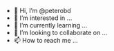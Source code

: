 - 👋 Hi, I’m @peterobd
- 👀 I’m interested in ...
- 🌱 I’m currently learning ...
- 💞️ I’m looking to collaborate on ...
- 📫 How to reach me ...

<!---
peterobd/peterobd is a ✨ special ✨ repository because its `README.md` (this file) appears on your GitHub profile.
You can click the Preview link to take a look at your changes.
--->
